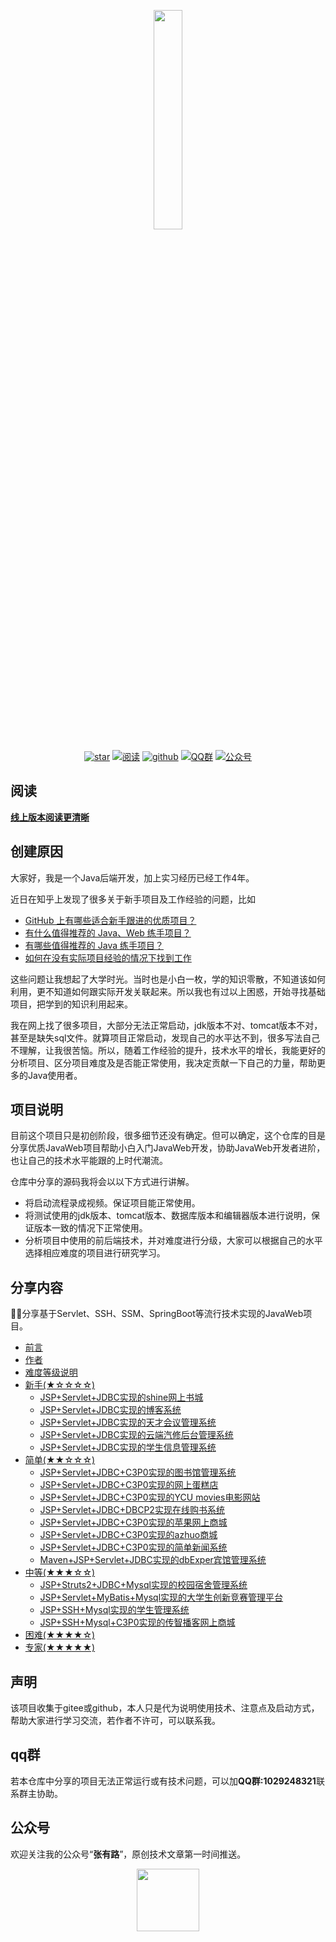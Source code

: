 <p align="center">
<a href="https://github.com/coderzcr/JavaWeb-Project-Source-Share" target="_blank">
	<img src="http://coderzcr.gitee.io/sensor-java-picture/pictures/zcr's blog.png" width="30%"/>
</a>
</p>

<p align="center">
  <a href="https://github.com/coderzcr/JavaWeb-Project-Source-Share"><img src="https://badgen.net/github/stars/coderzcr/JavaWeb-Project-Source-Share?icon=github&color=green" alt="star"></a>
  <a href="https://coderzcr.github.io/JavaWeb-Project-Source-Share/"><img src="https://img.shields.io/badge/%E5%9C%A8%E7%BA%BF%E9%98%85%E8%AF%BB-read-brightgreen.svg" alt="阅读"></a>
  <a href="https://github.com/coderzcr/JavaWeb-Project-Source-Share"><img src="https://img.shields.io/badge/github-coderzcr-brightgreen.svg" alt="github"></a>
  <a href="#qq群"><img src="https://img.shields.io/badge/QQ%E7%BE%A4-%E8%81%94%E7%B3%BB%E7%BE%A4%E4%B8%BB%E5%92%A8%E8%AF%A2-brightgreen.svg" alt="QQ群"></a>
  <a href="#公众号"><img src="https://img.shields.io/badge/公众号-张有路-brightgreen.svg" alt="公众号"></a>
</p>

## 阅读

**[线上版本阅读更清晰](https://coderzcr.github.io/JavaWeb-Project-Source-Share)**

## 创建原因

大家好，我是一个Java后端开发，加上实习经历已经工作4年。

近日在知乎上发现了很多关于新手项目及工作经验的问题，比如
- [GitHub 上有哪些适合新手跟进的优质项目？](https://www.zhihu.com/question/22744854/answer/763206431)
- [有什么值得推荐的 Java、Web 练手项目？](https://www.zhihu.com/question/29444491/answer/507431828)
- [有哪些值得推荐的 Java 练手项目？](https://www.zhihu.com/question/56476038/answer/720699967)
- [如何在没有实际项目经验的情况下找到工作](https://zhuanlan.zhihu.com/p/26593436)

这些问题让我想起了大学时光。当时也是小白一枚，学的知识零散，不知道该如何利用，更不知道如何跟实际开发关联起来。所以我也有过以上困惑，开始寻找基础项目，把学到的知识利用起来。

我在网上找了很多项目，大部分无法正常启动，jdk版本不对、tomcat版本不对，甚至是缺失sql文件。就算项目正常启动，发现自己的水平达不到，很多写法自己不理解，让我很苦恼。所以，随着工作经验的提升，技术水平的增长，我能更好的分析项目、区分项目难度及是否能正常使用，我决定贡献一下自己的力量，帮助更多的Java使用者。

## 项目说明
目前这个项目只是初创阶段，很多细节还没有确定。但可以确定，这个仓库的目是分享优质JavaWeb项目帮助小白入门JavaWeb开发，协助JavaWeb开发者进阶，也让自己的技术水平能跟的上时代潮流。

仓库中分享的源码我将会以以下方式进行讲解。

- 将启动流程录成视频。保证项目能正常使用。
- 将测试使用的jdk版本、tomcat版本、数据库版本和编辑器版本进行说明，保证版本一致的情况下正常使用。
- 分析项目中使用的前后端技术，并对难度进行分级，大家可以根据自己的水平选择相应难度的项目进行研究学习。


## 分享内容

🌱🚀分享基于Servlet、SSH、SSM、SpringBoot等流行技术实现的JavaWeb项目。

* [前言](README.md)
* [作者](AUTHOR.md)
* [难度等级说明](LEVEL.md)
* [新手(★☆☆☆☆)](newcomer/newcomer.md)
  * [JSP+Servlet+JDBC实现的shine网上书城](newcomer/JSP+Servlet+JDBC实现的shine网上书城.md)
  * [JSP+Servlet+JDBC实现的博客系统](newcomer/JSP+Servlet+JDBC+Mysql实现的博客系统.md)
  * [JSP+Servlet+JDBC实现的天才会议管理系统](newcomer/JSP+Servlet+JDBC+Mysql实现的天才会议管理系统.md)
  * [JSP+Servlet+JDBC实现的云端汽修后台管理系统](newcomer/JSP+Servlet+JDBC实现的云端汽修后台管理系统.md)
  * [JSP+Servlet+JDBC实现的学生信息管理系统](newcomer/JSP+Servlet+JDBC实现的学生信息管理系统.md)
* [简单(★★☆☆☆)](easy/easy.md)
    * [JSP+Servlet+JDBC+C3P0实现的图书馆管理系统](easy/JSP+Servlet+C3P0+Mysql实现的图书馆管理系统.md)
    * [JSP+Servlet+JDBC+C3P0实现的网上蛋糕店](easy/JSP+Servlet+C3P0+Mysql实现的网上蛋糕店.md)
    * [JSP+Servlet+JDBC+C3P0实现的YCU movies电影网站](easy/JSP+Servlet+C3P0+Mysql实现的YCUMovies电影网站.md)
    * [JSP+Servlet+JDBC+DBCP2实现在线购书系统](easy/JSP+Servlet+JDBC+DBCP2实现在线购书系统.md)
    * [JSP+Servlet+JDBC+C3P0实现的苹果网上商城](easy/JSP+Servlet+C3P0+Mysql实现的苹果网上商城.md)
    * [JSP+Servlet+JDBC+C3P0实现的azhuo商城](easy/JSP+Servlet+C3P0+Mysql实现的azhuo商城.md)
    * [JSP+Servlet+JDBC+C3P0实现的简单新闻系统](easy/JSP+Servlet+C3P0+Mysql实现的简单新闻系统.md)
    * [Maven+JSP+Servlet+JDBC实现的dbExper宾馆管理系统](easy/Maven+JSP+Servlet+JDBC+Mysql实现的dbExper宾馆管理系统.md)
* [中等(★★★☆☆)](medium/medium.md)
    * [JSP+Struts2+JDBC+Mysql实现的校园宿舍管理系统](medium/JSP+Struts2+JDBC+Mysql实现的校园宿舍管理系统.md)
    * [JSP+Servlet+MyBatis+Mysql实现的大学生创新竞赛管理平台](medium/Layui+Servlet+MyBatis+Mysql实现的大学生创新竞赛管理平台.md)
    * [JSP+SSH+Mysql实现的学生管理系统](medium/JSP+SSH+Mysql实现的学生管理系统.md)
    * [JSP+SSH+Mysql+C3P0实现的传智播客网上商城](medium/JSP+SSH+Mysql+C3P0实现的传智播客网上商城.md)
* [困难(★★★★☆)](difficult/difficult.md)
* [专家(★★★★★)](expert/expert.md)

## 声明

该项目收集于gitee或github，本人只是代为说明使用技术、注意点及启动方式，帮助大家进行学习交流，若作者不许可，可以联系我。

## qq群

若本仓库中分享的项目无法正常运行或有技术问题，可以加**QQ群:1029248321**联系群主协助。

## 公众号

欢迎关注我的公众号“**张有路**”，原创技术文章第一时间推送。

<center>
    <img src="http://coderzcr.gitee.io/sensor-java-picture/pictures/qrcode.gif" style="width: 100px;">
</center>


